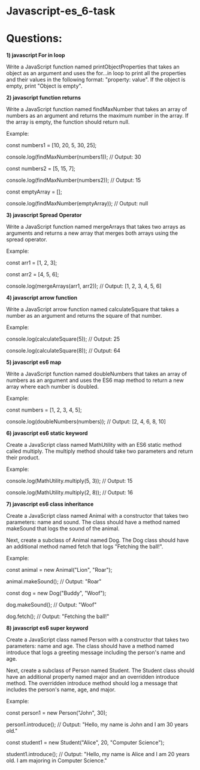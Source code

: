 # Javascript-es_6-task
<h1>Questions:</h1>
<b>1) javascript For in loop</b>
<p>Write a JavaScript function named printObjectProperties that takes an object as an argument and uses the for...in loop to print all the properties and their values in the following format: "property: value". If the object is empty, print "Object is empty".

</p>

<b>2) javascript function returns</b>
<p>Write a JavaScript function named findMaxNumber that takes an array of numbers as an argument and returns the maximum number in the array. If the array is empty, the function should return null.


Example:


const numbers1 = [10, 20, 5, 30, 25];


console.log(findMaxNumber(numbers1)); // Output: 30


 


const numbers2 = [5, 15, 7];


console.log(findMaxNumber(numbers2)); // Output: 15


 


const emptyArray = [];


console.log(findMaxNumber(emptyArray)); // Output: null</p>

<b>3) javascript Spread Operator</b>
<p>Write a JavaScript function named mergeArrays that takes two arrays as arguments and returns a new array that merges both arrays using the spread operator.


Example:


const arr1 = [1, 2, 3];


const arr2 = [4, 5, 6];


 


console.log(mergeArrays(arr1, arr2)); // Output: [1, 2, 3, 4, 5, 6]

</p>

<b>4) javascript arrow function</b>
<p>Write a JavaScript arrow function named calculateSquare that takes a number as an argument and returns the square of that number.


Example:


console.log(calculateSquare(5)); // Output: 25


console.log(calculateSquare(8)); // Output: 64</p>

<b>5) javascript es6 map</b>
<p>Write a JavaScript function named doubleNumbers that takes an array of numbers as an argument and uses the ES6 map method to return a new array where each number is doubled.


Example:


const numbers = [1, 2, 3, 4, 5];


console.log(doubleNumbers(numbers)); // Output: [2, 4, 6, 8, 10]</p>

<b>6) javascript es6 static keyword</b>
<p>Create a JavaScript class named MathUtility with an ES6 static method called multiply. The multiply method should take two parameters and return their product.


Example:


console.log(MathUtility.multiply(5, 3)); // Output: 15


console.log(MathUtility.multiply(2, 8)); // Output: 16</p>

<b>7) javascript es6 class inheritance</b>
<p>Create a JavaScript class named Animal with a constructor that takes two parameters: name and sound. The class should have a method named makeSound that logs the sound of the animal.


 


Next, create a subclass of Animal named Dog. The Dog class should have an additional method named fetch that logs "Fetching the ball!".


Example:


const animal = new Animal("Lion", "Roar");


animal.makeSound(); // Output: "Roar"


 


const dog = new Dog("Buddy", "Woof");


dog.makeSound(); // Output: "Woof"


dog.fetch(); // Output: "Fetching the ball!"</p>

<b>8) javascript es6 super keyword</b>
<p>Create a JavaScript class named Person with a constructor that takes two parameters: name and age. The class should have a method named introduce that logs a greeting message including the person's name and age.


 


Next, create a subclass of Person named Student. The Student class should have an additional property named major and an overridden introduce method. The overridden introduce method should log a message that includes the person's name, age, and major.


Example:


const person1 = new Person("John", 30);


person1.introduce(); // Output: "Hello, my name is John and I am 30 years old."






const student1 = new Student("Alice", 20, "Computer Science");


student1.introduce(); // Output: "Hello, my name is Alice and I am 20 years old. I am majoring in Computer Science."</p>